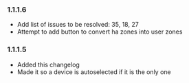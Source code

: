 ### 1.1.1.6

- Add list of issues to be resolved: 35, 18, 27
- Attempt to add button to convert ha zones into user zones

### 1.1.1.5

- Added this changelog
- Made it so a device is autoselected if it is the only one
